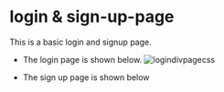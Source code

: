 # login & sign-up-page

This is  a basic login and signup page.
* The login page is shown below.
![logindivpagecss](https://user-images.githubusercontent.com/40341693/89086871-e34b2b00-d39a-11ea-813d-2eeacbadf3e3.png)

* The sign up page is shown below

